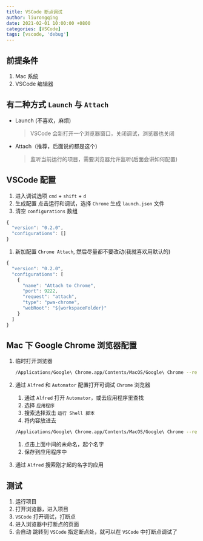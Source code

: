 ```yaml
---
title: VSCode 断点调试
author: liurongqing
date: 2021-02-01 10:00:00 +0800
categories: [VSCode]
tags: [vscode, 'debug']
---
```


## 前提条件

1. Mac 系统
1. VSCode 编辑器

## 有二种方式 `Launch` 与 `Attach`
- Launch (不喜欢，麻烦)
  > VSCode 会新打开一个浏览器窗口，关闭调试，浏览器也关闭

- Attach（推荐，后面说的都是这个）
  > 监听当前运行的项目，需要浏览器允许监听(后面会讲如何配置)

## VSCode 配置

1. 进入调试选项  `cmd` + `shift` + `d`
1. 生成配置 点击运行和调试，选择 `Chrome` 生成 `launch.json` 文件
1. 清空 `configurations` 数组
  ```js
  {
    "version": "0.2.0",
    "configurations": []
  }
  ```
1. 新加配置 `Chrome Attach`, 然后尽量都不要改动(我就喜欢用默认的)
  ```js
  {
    "version": "0.2.0",
    "configurations": [
      {
        "name": "Attach to Chrome",
        "port": 9222,
        "request": "attach",
        "type": "pwa-chrome",
        "webRoot": "${workspaceFolder}"
      }
    ]
  }
  ```

## Mac 下 Google Chrome 浏览器配置

1. 临时打开浏览器

    ```bash
    /Applications/Google\ Chrome.app/Contents/MacOS/Google\ Chrome --remote-debugging-port=9222
    ```

1. 通过 `Alfred` 和 `Automator` 配置打开可调试 `Chrome` 浏览器

    1. 通过 `Alfred` 打开 `Automator`，或去应用程序里查找
    1. 选择 `应用程序`
    1. 搜索选择双击 `运行 Shell 脚本`
    1. 将内容放进去
      ```bash
      /Applications/Google\ Chrome.app/Contents/MacOS/Google\ Chrome --remote-debugging-port=9222
      ```
    1. 点击上面中间的未命名，起个名字
    1. 保存到应用程序中

1. 通过 `Alfred` 搜索刚才起的名字的应用


## 测试

1. 运行项目
1. 打开浏览器，进入项目
1. `VSCode` 打开调试，打断点
1. 进入浏览器中打断点的页面
1. 会自动 跳转到 `VSCode` 指定断点处，就可以在 `VSCode` 中打断点调试了



